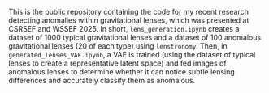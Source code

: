 This is the public repository containing the code for my recent research detecting anomalies within gravitational lenses, which was presented at CSRSEF and WSSEF 2025. In short, ``lens_generation.ipynb`` creates a dataset of 1000 typical gravitational lenses and a dataset of 100 anomalous gravitational lenses (20 of each type) using ``lenstronomy``. Then, in ``generated_lenses_VAE.ipynb``, a VAE is trained (using the dataset of typical lenses to create a representative latent space) and fed images of anomalous lenses to determine whether it can notice subtle lensing differences and accurately classify them as anomalous.
